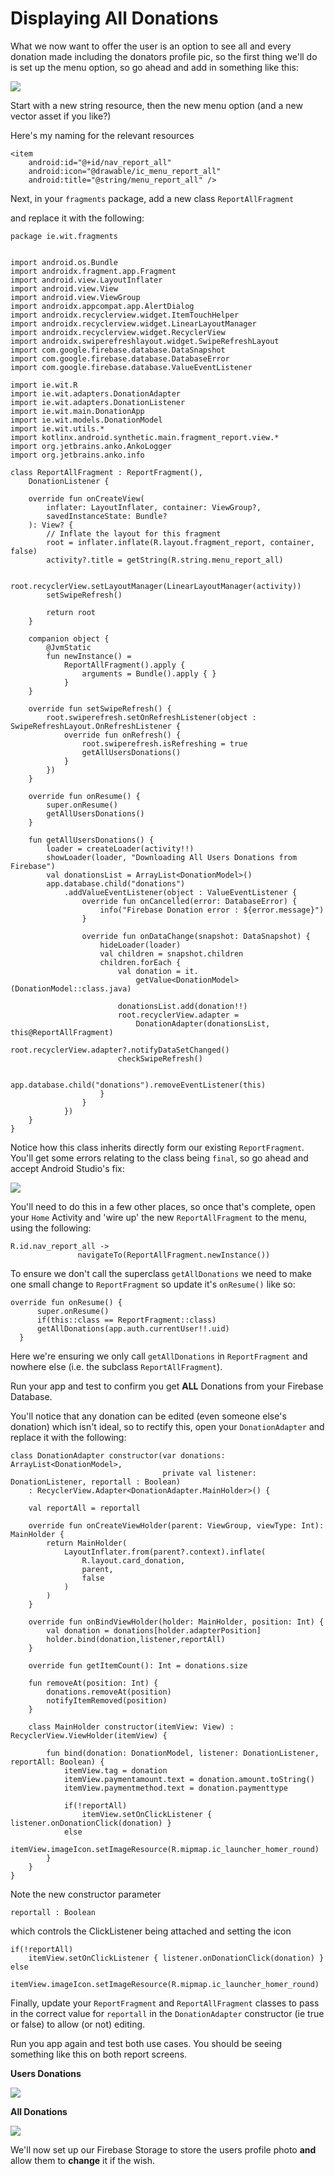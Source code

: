 # Displaying All Donations

What we now want to offer the user is an option to see all and every donation made including the donators profile pic, so the first thing we'll do is set up the menu option, so go ahead and add in something like this:

![](img/k11s401.png)

Start with a new string resource, then the new menu option (and a new vector asset if you like?)

Here's my naming for the relevant resources

~~~
<item
    android:id="@+id/nav_report_all"
    android:icon="@drawable/ic_menu_report_all"
    android:title="@string/menu_report_all" />
~~~        

Next, in your `fragments` package, add a new class `ReportAllFragment`

and replace it with the following:

~~~
package ie.wit.fragments


import android.os.Bundle
import androidx.fragment.app.Fragment
import android.view.LayoutInflater
import android.view.View
import android.view.ViewGroup
import androidx.appcompat.app.AlertDialog
import androidx.recyclerview.widget.ItemTouchHelper
import androidx.recyclerview.widget.LinearLayoutManager
import androidx.recyclerview.widget.RecyclerView
import androidx.swiperefreshlayout.widget.SwipeRefreshLayout
import com.google.firebase.database.DataSnapshot
import com.google.firebase.database.DatabaseError
import com.google.firebase.database.ValueEventListener

import ie.wit.R
import ie.wit.adapters.DonationAdapter
import ie.wit.adapters.DonationListener
import ie.wit.main.DonationApp
import ie.wit.models.DonationModel
import ie.wit.utils.*
import kotlinx.android.synthetic.main.fragment_report.view.*
import org.jetbrains.anko.AnkoLogger
import org.jetbrains.anko.info

class ReportAllFragment : ReportFragment(),
    DonationListener {

    override fun onCreateView(
        inflater: LayoutInflater, container: ViewGroup?,
        savedInstanceState: Bundle?
    ): View? {
        // Inflate the layout for this fragment
        root = inflater.inflate(R.layout.fragment_report, container, false)
        activity?.title = getString(R.string.menu_report_all)

        root.recyclerView.setLayoutManager(LinearLayoutManager(activity))
        setSwipeRefresh()

        return root
    }

    companion object {
        @JvmStatic
        fun newInstance() =
            ReportAllFragment().apply {
                arguments = Bundle().apply { }
            }
    }

    override fun setSwipeRefresh() {
        root.swiperefresh.setOnRefreshListener(object : SwipeRefreshLayout.OnRefreshListener {
            override fun onRefresh() {
                root.swiperefresh.isRefreshing = true
                getAllUsersDonations()
            }
        })
    }

    override fun onResume() {
        super.onResume()
        getAllUsersDonations()
    }

    fun getAllUsersDonations() {
        loader = createLoader(activity!!)
        showLoader(loader, "Downloading All Users Donations from Firebase")
        val donationsList = ArrayList<DonationModel>()
        app.database.child("donations")
            .addValueEventListener(object : ValueEventListener {
                override fun onCancelled(error: DatabaseError) {
                    info("Firebase Donation error : ${error.message}")
                }

                override fun onDataChange(snapshot: DataSnapshot) {
                    hideLoader(loader)
                    val children = snapshot.children
                    children.forEach {
                        val donation = it.
                            getValue<DonationModel>(DonationModel::class.java)

                        donationsList.add(donation!!)
                        root.recyclerView.adapter =
                            DonationAdapter(donationsList, this@ReportAllFragment)
                        root.recyclerView.adapter?.notifyDataSetChanged()
                        checkSwipeRefresh()

                        app.database.child("donations").removeEventListener(this)
                    }
                }
            })
    }
}
~~~

Notice how this class inherits directly form our existing `ReportFragment`. You'll get some errors relating to the class being `final`, so go ahead and accept Android Studio's fix:

![](img/k11s402.png)

You'll need to do this in a few other places, so once that's complete, open your `Home` Activity and 'wire up' the new `ReportAllFragment` to the menu, using the following:

~~~
R.id.nav_report_all ->
               navigateTo(ReportAllFragment.newInstance())
~~~

To ensure we don't call the superclass `getAllDonations` we need to make one small change to `ReportFragment` so update it's `onResume()` like so:

~~~
override fun onResume() {
      super.onResume()
      if(this::class == ReportFragment::class)
      getAllDonations(app.auth.currentUser!!.uid)
  }
~~~

Here we're ensuring we only call `getAllDonations` in `ReportFragment` and nowhere else (i.e. the subclass `ReportAllFragment`).

Run your app and test to confirm you get **ALL** Donations from your Firebase Database.

You'll notice that any donation can be edited (even someone else's donation) which isn't ideal, so to rectify this, open your `DonationAdapter` and replace it with the following:

~~~
class DonationAdapter constructor(var donations: ArrayList<DonationModel>,
                                  private val listener: DonationListener, reportall : Boolean)
    : RecyclerView.Adapter<DonationAdapter.MainHolder>() {

    val reportAll = reportall

    override fun onCreateViewHolder(parent: ViewGroup, viewType: Int): MainHolder {
        return MainHolder(
            LayoutInflater.from(parent?.context).inflate(
                R.layout.card_donation,
                parent,
                false
            )
        )
    }

    override fun onBindViewHolder(holder: MainHolder, position: Int) {
        val donation = donations[holder.adapterPosition]
        holder.bind(donation,listener,reportAll)
    }

    override fun getItemCount(): Int = donations.size

    fun removeAt(position: Int) {
        donations.removeAt(position)
        notifyItemRemoved(position)
    }

    class MainHolder constructor(itemView: View) : RecyclerView.ViewHolder(itemView) {

        fun bind(donation: DonationModel, listener: DonationListener, reportAll: Boolean) {
            itemView.tag = donation
            itemView.paymentamount.text = donation.amount.toString()
            itemView.paymentmethod.text = donation.paymenttype

            if(!reportAll)
                itemView.setOnClickListener { listener.onDonationClick(donation) }
            else
                itemView.imageIcon.setImageResource(R.mipmap.ic_launcher_homer_round)
        }
    }
}
~~~

Note the new constructor parameter
~~~
reportall : Boolean
~~~

which controls the ClickListener being attached and setting the icon

~~~
if(!reportAll)
    itemView.setOnClickListener { listener.onDonationClick(donation) }
else
    itemView.imageIcon.setImageResource(R.mipmap.ic_launcher_homer_round)
~~~

Finally, update your `ReportFragment` and `ReportAllFragment` classes to pass in the correct value for `reportall` in the `DonationAdapter` constructor (ie true or false) to allow (or not) editing.

Run you app again and test both use cases. You should be seeing something like this on both report screens.

**Users Donations**

![](img/k11s403.png)

**All Donations**

![](img/k11s404.png)

We'll now set up our Firebase Storage to store the users profile photo **and** allow them to **change** it if the wish.
